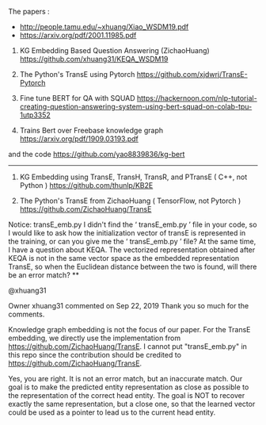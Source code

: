 The papers : 
* http://people.tamu.edu/~xhuang/Xiao_WSDM19.pdf
* https://arxiv.org/pdf/2001.11985.pdf

1. KG Embedding Based Question Answering  (ZichaoHuang)
https://github.com/xhuang31/KEQA_WSDM19


2. The Python's TransE using Pytorch
https://github.com/xjdwrj/TransE-Pytorch

3. Fine tune BERT for QA with SQUAD
https://hackernoon.com/nlp-tutorial-creating-question-answering-system-using-bert-squad-on-colab-tpu-1utp3352

4. Trains Bert over Freebase knowledge graph
https://arxiv.org/pdf/1909.03193.pdf

and the code
https://github.com/yao8839836/kg-bert

-----------------------------------------------------------------------------------------------------------

1. KG Embedding using TransE, TransH, TransR, and PTransE ( C++, not Python )
https://github.com/thunlp/KB2E

3. The Python's TransE from ZichaoHuang ( TensorFlow, not Pytorch )
https://github.com/ZichaoHuang/TransE

Notice: transE_emb.py
I didn't find the ‘ transE_emb.py ’ file in your code, so I would like to ask how the initialization vector of transE is represented in the training, or can you give me the ‘ transE_emb.py ’ file? At the same time, I have a question about KEQA. The vectorized representation obtained after KEQA is not in the same vector space as the embedded representation TransE, so when the Euclidean distance between the two is found, will there be an error match? **

@xhuang31

Owner
xhuang31 commented on Sep 22, 2019
Thank you so much for the comments.

Knowledge graph embedding is not the focus of our paper. For the TransE embedding, we directly use the implementation from https://github.com/ZichaoHuang/TransE. I cannot put "transE_emb.py" in this repo since the contribution should be credited to https://github.com/ZichaoHuang/TransE.

Yes, you are right. It is not an error match, but an inaccurate match. Our goal is to make the predicted entity representation as close as possible to the representation of the correct head entity. The goal is NOT to recover exactly the same representation, but a close one, so that the learned vector could be used as a pointer to lead us to the current head entity.


